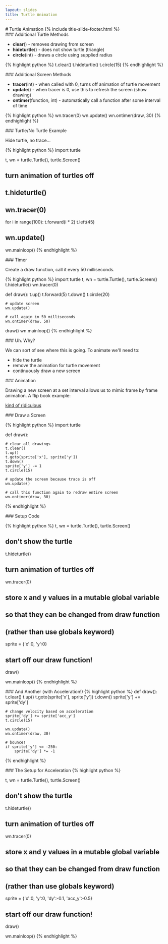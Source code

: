 ```yaml
---
layout: slides
title: Turtle Animation 
---
```

<section markdown="block" class="title-slide">
#  Turtle Animation
{% include title-slide-footer.html %}
</section>

<section markdown="block">
###  Additional Turtle Methods

* __clear__() - removes drawing from screen
* __hideturtle__() - does not show turtle (triangle)
* __circle__(int) - draws a circle using supplied radius

{% highlight python %}
t.clear()
t.hideturtle()
t.circle(15)
{% endhighlight %}
</section>


<section markdown="block">
###  Additional Screen Methods

* __tracer__(int) - when called with 0, turns off animation of turtle movement
* __update__() - when tracer is 0, use this to refresh the screen (show drawing)
* __ontimer__(function, int) - automatically call a function after some interval of time

{% highlight python %}
wn.tracer(0)
wn.update()
wn.ontimer(draw, 30)
{% endhighlight %}
</section>

<section markdown="block">
###  Turtle/No Turtle Example

Hide turtle, no trace...

{% highlight python %}
import turtle

t, wn = turtle.Turtle(), turtle.Screen()

#  turn animation of turtles off
#  t.hideturtle()
#  wn.tracer(0)

for i in range(100):
    t.forward(i * 2)
    t.left(45)

#  wn.update()
wn.mainloop()
{% endhighlight %}
</section>

<section markdown="block">
###  Timer

Create a draw function, call it every 50 milliseconds.

{% highlight python %}
import turtle
t, wn = turtle.Turtle(), turtle.Screen()
t.hideturtle()
wn.tracer(0)

def draw():
    t.up()
    t.forward(5)
    t.down()
    t.circle(20)

    # update screen
    wn.update()
    
    # call again in 50 milliseconds
    wn.ontimer(draw, 50)
draw()
wn.mainloop()
{% endhighlight %}
</section>

<section markdown="block">
###  Uh.  Why?

We can sort of see where this is going.  To animate we'll need to:

* hide the turtle
* remove the animation for turtle movement
* continuously draw a new screen
</section>

<section markdown="block">
###  Animation

Drawing a new screen at a set interval allows us to mimic frame by frame animation.  A flip book example:

[kind of ridiculous](http://www.youtube.com/watch?v=GTAhvKoF948)

</section>

<section markdown="block">
###  Draw a Screen

{% highlight python %}
import turtle

def draw():

    # clear all drawings
    t.clear()
    t.up()
    t.goto(sprite['x'], sprite['y'])
    t.down()
    sprite['y'] -= 1
    t.circle(15)

    # update the screen because trace is off
    wn.update()

    # call this function again to redraw entire screen
    wn.ontimer(draw, 30)
{% endhighlight %}
</section>

<section markdown="block">
###  Setup Code

{% highlight python %}
t, wn = turtle.Turtle(), turtle.Screen()

#  don't show the turtle
t.hideturtle()

#  turn animation of turtles off
wn.tracer(0)

#  store x and y values in a mutable global variable
#  so that they can be changed from draw function
#  (rather than use globals keyword)
sprite = {'x':0, 'y':0}

#  start off our draw function!
draw()

wn.mainloop()
{% endhighlight %}
</section>

<section markdown="block">
###  And Another (with Acceleration!)
{% highlight python %}
def draw():
    t.clear()
    t.up()
    t.goto(sprite['x'], sprite['y'])
    t.down()
    sprite['y'] += sprite['dy']

    # change velocity based on acceleration
    sprite['dy'] += sprite['acc_y']
    t.circle(15)

    wn.update()
    wn.ontimer(draw, 30)
    
    # bounce!
    if sprite['y'] <= -250:
        sprite['dy'] *= -1
{% endhighlight %}
</section>

<section markdown="block">
###  The Setup for Acceleration
{% highlight python %}
        
t, wn = turtle.Turtle(), turtle.Screen()

#  don't show the turtle
t.hideturtle()

#  turn animation of turtles off
wn.tracer(0)

#  store x and y values in a mutable global variable
#  so that they can be changed from draw function
#  (rather than use globals keyword)
sprite = {'x':0, 'y':0, 'dy':-0.1, 'acc_y':-0.5}

#  start off our draw function!
draw()

wn.mainloop()
{% endhighlight %}
</section>
